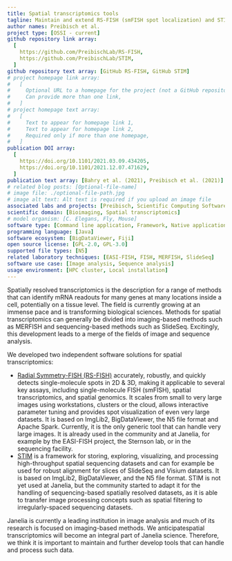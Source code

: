 ```yaml
---
title: Spatial transcriptomics tools
tagline: Maintain and extend RS-FISH (smFISH spot localization) and STIM (handling spatial transcriptomics data).
author names: Preibisch et al.
project type: [OSSI - current]
github repository link array:
  [
    https://github.com/PreibischLab/RS-FISH,
    https://github.com/PreibischLab/STIM,
  ]
github repository text array: [GitHub RS-FISH, GitHub STIM]
# project homepage link array:
#   [
#     Optional URL to a homepage for the project (not a GitHub repository),
#     Can provide more than one link,
#   ]
# project homepage text array:
#   [
#     Text to appear for homepage link 1,
#     Text to appear for homepage link 2,
#     Required only if more than one homepage,
#   ]
publication DOI array:
  [
    https://doi.org/10.1101/2021.03.09.434205,
    https://doi.org/10.1101/2021.12.07.471629,
  ]
publication text array: [Bahry et al. (2021), Preibisch et al. (2021)]
# related blog posts: [Optional-file-name]
# image file: ./optional-file-path.jpg
# image alt text: Alt text is required if you upload an image file
associated labs and projects: [Preibisch, Scientific Computing Software]
scientific domain: [Bioimaging, Spatial transcriptomics]
# model organism: [C. Elegans, Fly, Mouse]
software type: [Command line application, Framework, Native application]
programming language: [Java]
software ecosystem: [BigDataViewer, Fiji]
open source license: [GPL-2.0, GPL-3.0]
supported file types: [N5]
related laboratory techniques: [EASI-FISH, FISH, MERFISH, SlideSeq]
software use case: [Image analysis, Sequence analysis]
usage environment: [HPC cluster, Local installation]
---
```


Spatially resolved transcriptomics is the description for a range of methods that can identify mRNA readouts for many genes at many locations inside a cell, potentially on a tissue level. The field is currently growing at an immense pace and is transforming biological sciences. Methods for spatial transcriptomics can generally be divided into imaging-based methods such as MERFISH and sequencing-based methods such as SlideSeq. Excitingly, this development leads to a merge of the fields of image and sequence analysis.

We developed two independent software solutions for spatial transcriptomics:

- [Radial Symmetry-FISH (RS-FISH)](https://github.com/PreibischLab/RS-FISH) accurately, robustly, and quickly detects single-molecule spots in 2D & 3D, making it applicable to several key assays, including single-molecule FISH (smFISH), spatial transcriptomics, and spatial genomics. It scales from small to very large images using workstations, clusters or the cloud, allows interactive parameter tuning and provides spot visualization of even very large datasets. It is based on ImgLib2, BigDataViewer, the N5 file format and Apache Spark. Currently, it is the only generic tool that can handle very large images. It is already used in the community and at Janelia, for example by the EASI-FISH project, the Sternson lab, or in the sequencing facility.
- [STIM](https://github.com/PreibischLab/STIM) is a framework for storing, exploring, visualizing, and processing high-throughput spatial sequencing datasets and can for example be used for robust alignment for slices of SlideSeq and Visium datasets. It is based on ImgLib2, BigDataViewer, and the N5 file format. STIM is not yet used at Janelia, but the community started to adapt it for the handling of sequencing-based spatially resolved datasets, as it is able to transfer image processing concepts such as spatial filtering to irregularly-spaced sequencing datasets.

Janelia is currently a leading institution in image analysis and much of its research is focused on imaging-based methods. We anticipatespatial transcriptomics will become an integral part of Janelia science. Therefore, we think it is important to maintain and further develop tools that can handle and process such data.
